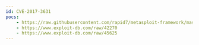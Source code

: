 ```yaml
---
id: CVE-2017-3631
pocs:
    - https://raw.githubusercontent.com/rapid7/metasploit-framework/master/modules/exploits/solaris/local/rsh_stack_clash_priv_esc.rb
    - https://www.exploit-db.com/raw/42270
    - https://www.exploit-db.com/raw/45625
---
```

